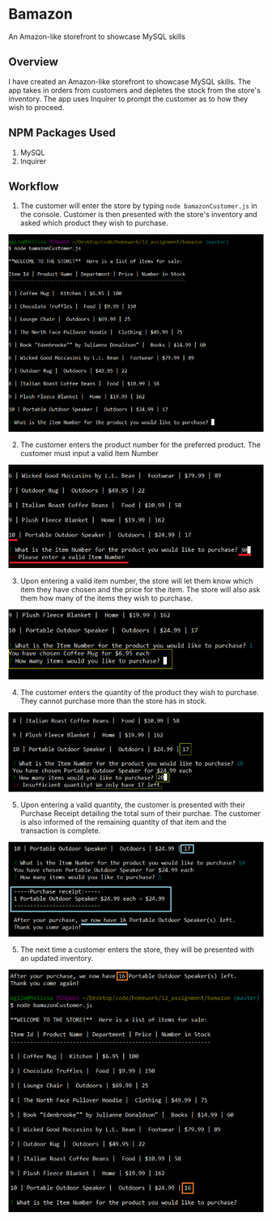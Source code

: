# Bamazon
An Amazon-like storefront to showcase MySQL skills

## Overview

I have created an Amazon-like storefront to showcase MySQL skills.
The app takes in orders from customers and depletes the stock from the store's inventory. 
The app uses Inquirer to prompt the customer as to how they wish to proceed.

## NPM Packages Used
1. MySQL
2. Inquirer

## Workflow
1. The customer will enter the store by typing `node bamazonCustomer.js` in the console. 
Customer is then presented with the store's inventory and asked which product they wish to purchase.

![Image of Storefront](./Screenshots/initialize.png)

2. The customer enters the product number for the preferred product. The customer must input a valid Item Number 

![Image of Invalid Number](./Screenshots/invalidNum.png)

3. Upon entering a valid item number, the store will let them know which item they have chosen and the price for the item. 
The store will also ask them how many of the items they wish to purchase.

![Image of Quantity Question](./Screenshots/howMany.png)

4. The customer enters the quantity of the product they wish to purchase. They cannot purchase more than the store has in stock.

![Image of Invalid Quantity](./Screenshots/invalidQty.png)

5. Upon entering a valid quantity, the customer is presented with their Purchase Receipt detailing the total sum of their purchae. 
The customer is also informed of the remaining quantity of that item and the transaction is complete.

![Image of Receipt](./Screenshots/receipt.png)

5. The next time a customer enters the store, they will be presented with an updated inventory.

![Image of Updated Database](./Screenshots/reInitialize.png)

